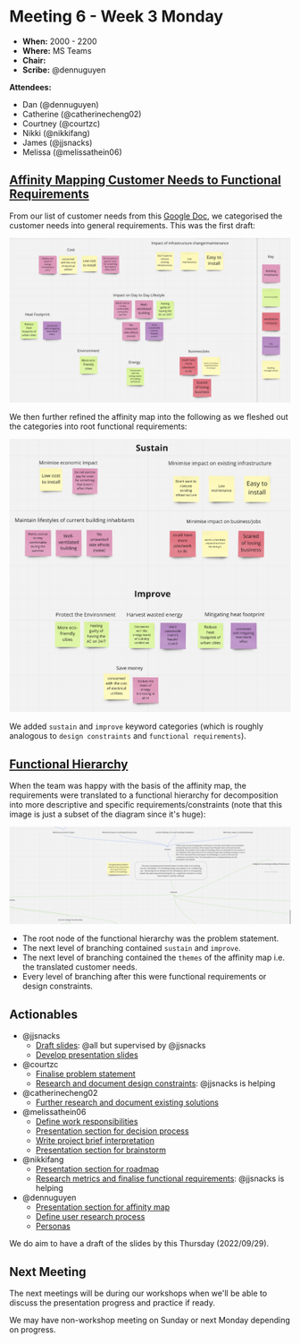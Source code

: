 # Meeting 6 - Week 3 Monday

- **When:** 2000 - 2200
- **Where:** MS Teams
- **Chair:** 
- **Scribe:** @dennuguyen 

**Attendees:**
- Dan (@dennuguyen)
- Catherine (@catherinecheng02)
- Courtney (@courtzc)
- Nikki (@nikkifang)
- James (@jjsnacks)
- Melissa (@melissathein06)

## [Affinity Mapping Customer Needs to Functional Requirements](https://miro.com/app/board/uXjVPThrLNQ=/)

From our list of customer needs from this [Google Doc](https://docs.google.com/document/d/1A06ONjj7tLm_xGvUQfQnWL-As_b0yvIB1bE-RqM8eos/edit?usp=sharing), we categorised the customer needs into general requirements. This was the first draft:

![affinity-map-1.png](./affinity-map-1.png)

We then further refined the affinity map into the following as we fleshed out the categories into root functional requirements:

![affinity-map-2.png](./affinity-map-2.png)

We added `sustain` and `improve` keyword categories (which is roughly analogous to `design constraints` and `functional requirements`).

## [Functional Hierarchy](https://miro.com/app/board/uXjVPThrLNQ=/)

When the team was happy with the basis of the affinity map, the requirements were translated to a functional hierarchy for decomposition into more descriptive and specific requirements/constraints (note that this image is just a subset of the diagram since it's huge):

![functional-hierarchy.png](./functional-hierarchy.png)

- The root node of the functional hierarchy was the problem statement.
- The next level of branching contained `sustain` and `improve`.
- The next level of branching contained the `themes` of the affinity map i.e. the translated customer needs.
- Every level of branching after this were functional requirements or design constraints.

## Actionables

- @jjsnacks
    - [Draft slides](https://gitlab.com/dennuguyen/desn2000/-/issues/49): @all but supervised by @jjsnacks
    - [Develop presentation slides](https://gitlab.com/dennuguyen/desn2000/-/issues/29)
- @courtzc
    - [Finalise problem statement](https://gitlab.com/dennuguyen/desn2000/-/issues/50)
    - [Research and document design constraints](https://gitlab.com/dennuguyen/desn2000/-/issues/45): @jjsnacks is helping
- @catherinecheng02
    - [Further research and document existing solutions](https://gitlab.com/dennuguyen/desn2000/-/issues/42)
- @melissathein06
    - [Define work responsibilities](https://gitlab.com/dennuguyen/desn2000/-/issues/44)
    - [Presentation section for decision process](https://gitlab.com/dennuguyen/desn2000/-/issues/46)
    - [Write project brief interpretation](https://gitlab.com/dennuguyen/desn2000/-/issues/41)
    - [Presentation section for brainstorm](https://gitlab.com/dennuguyen/desn2000/-/issues/32)
- @nikkifang
    - [Presentation section for roadmap](https://gitlab.com/dennuguyen/desn2000/-/issues/26)
    - [Research metrics and finalise functional requirements](https://gitlab.com/dennuguyen/desn2000/-/issues/40): @jjsnacks is helping
- @dennuguyen
    - [Presentation section for affinity map](https://gitlab.com/dennuguyen/desn2000/-/issues/48)
    - [Define user research process](https://gitlab.com/dennuguyen/desn2000/-/issues/47)
    - [Personas](https://gitlab.com/dennuguyen/desn2000/-/issues/20)

We do aim to have a draft of the slides by this Thursday (2022/09/29).

## Next Meeting

The next meetings will be during our workshops when we'll be able to discuss the presentation progress and practice if ready.

We may have non-workshop meeting on Sunday or next Monday depending on progress.
